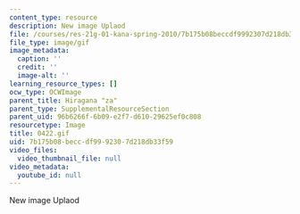 ```yaml
---
content_type: resource
description: New image Uplaod
file: /courses/res-21g-01-kana-spring-2010/7b175b08beccdf9992307d218db33f59_0422.gif
file_type: image/gif
image_metadata:
  caption: ''
  credit: ''
  image-alt: ''
learning_resource_types: []
ocw_type: OCWImage
parent_title: Hiragana "za"
parent_type: SupplementalResourceSection
parent_uid: 96b6266f-6b09-e2f7-d610-29625ef0c808
resourcetype: Image
title: 0422.gif
uid: 7b175b08-becc-df99-9230-7d218db33f59
video_files:
  video_thumbnail_file: null
video_metadata:
  youtube_id: null
---
```

New image Uplaod

